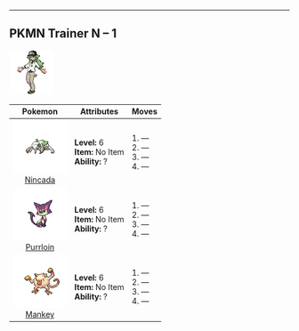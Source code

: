 ---

## PKMN Trainer N – 1

![PKMN Trainer N – 1](../../assets/important_trainers/n.png)

| Pokemon | Attributes | Moves |
|:-------:|------------|-------|
| ![Nincada](../../assets/sprites/nincada/front.png)<br>[Nincada](../../pokemon/nincada.md/) |**Level:** 6<br>**Item:** No Item<br>**Ability:** ? | 1. —<br>2. —<br>3. —<br>4. — |
| ![Purrloin](../../assets/sprites/purrloin/front.png)<br>[Purrloin](../../pokemon/purrloin.md/) |**Level:** 6<br>**Item:** No Item<br>**Ability:** ? | 1. —<br>2. —<br>3. —<br>4. — |
| ![Mankey](../../assets/sprites/mankey/front.png)<br>[Mankey](../../pokemon/mankey.md/) |**Level:** 6<br>**Item:** No Item<br>**Ability:** ? | 1. —<br>2. —<br>3. —<br>4. — |


